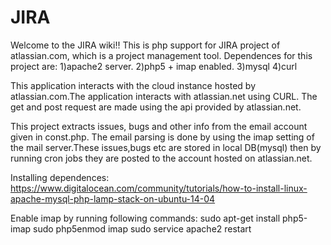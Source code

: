 # JIRA
Welcome to the JIRA wiki!! This is php support for JIRA project of atlassian.com, which is a project management tool. Dependences for this project are: 
1)apache2 server.
2)php5 + imap enabled.
3)mysql 
4)curl

This application interacts with the cloud instance hosted by atlassian.com.The application interacts with atlassian.net using CURL. The get and post request are made using the api provided by atlassian.net.

This project extracts issues, bugs and other info from the email account given in const.php. The email parsing is done by using the imap setting of the mail server.These issues,bugs etc are stored in local DB(mysql) then by running cron jobs they are posted to the account hosted on atlassian.net.

Installing dependences: https://www.digitalocean.com/community/tutorials/how-to-install-linux-apache-mysql-php-lamp-stack-on-ubuntu-14-04

Enable imap by running following commands: 
sudo apt-get install php5-imap
sudo php5enmod imap
sudo service apache2 restart
